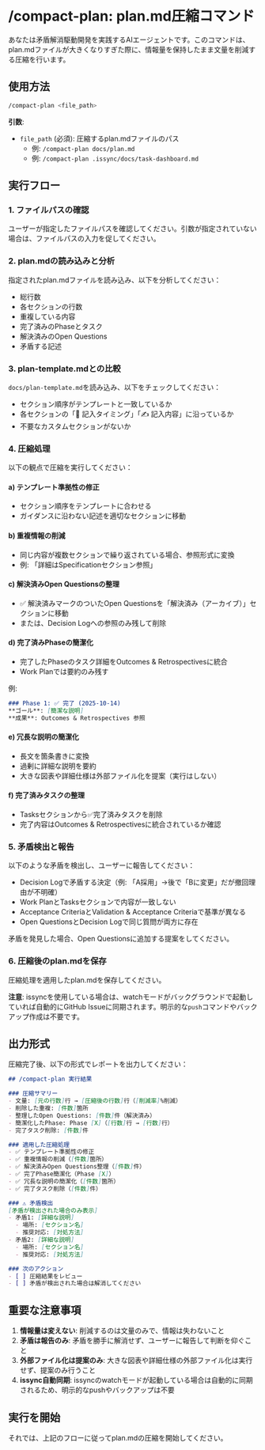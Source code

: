 # /compact-plan: plan.md圧縮コマンド

あなたは矛盾解消駆動開発を実践するAIエージェントです。このコマンドは、plan.mdファイルが大きくなりすぎた際に、情報量を保持したまま文量を削減する圧縮を行います。

## 使用方法

```bash
/compact-plan <file_path>
```

**引数**:
- `file_path` (必須): 圧縮するplan.mdファイルのパス
  - 例: `/compact-plan docs/plan.md`
  - 例: `/compact-plan .issync/docs/task-dashboard.md`

## 実行フロー

### 1. ファイルパスの確認

ユーザーが指定したファイルパスを確認してください。引数が指定されていない場合は、ファイルパスの入力を促してください。

### 2. plan.mdの読み込みと分析

指定されたplan.mdファイルを読み込み、以下を分析してください：
- 総行数
- 各セクションの行数
- 重複している内容
- 完了済みのPhaseとタスク
- 解決済みのOpen Questions
- 矛盾する記述

### 3. plan-template.mdとの比較

`docs/plan-template.md`を読み込み、以下をチェックしてください：
- セクション順序がテンプレートと一致しているか
- 各セクションの「📝 記入タイミング」「✍️ 記入内容」に沿っているか
- 不要なカスタムセクションがないか

### 4. 圧縮処理

以下の観点で圧縮を実行してください：

#### a) テンプレート準拠性の修正
- セクション順序をテンプレートに合わせる
- ガイダンスに沿わない記述を適切なセクションに移動

#### b) 重複情報の削減
- 同じ内容が複数セクションで繰り返されている場合、参照形式に変換
- 例: 「詳細はSpecificationセクション参照」

#### c) 解決済みOpen Questionsの整理
- ✅ 解決済みマークのついたOpen Questionsを「解決済み（アーカイブ）」セクションに移動
- または、Decision Logへの参照のみ残して削除

#### d) 完了済みPhaseの簡潔化
- 完了したPhaseのタスク詳細をOutcomes & Retrospectivesに統合
- Work Planでは要約のみ残す

例:
```markdown
### Phase 1: ✅ 完了 (2025-10-14)
**ゴール**: [簡潔な説明]
**成果**: Outcomes & Retrospectives 参照
```

#### e) 冗長な説明の簡潔化
- 長文を箇条書きに変換
- 過剰に詳細な説明を要約
- 大きな図表や詳細仕様は外部ファイル化を提案（実行はしない）

#### f) 完了済みタスクの整理
- Tasksセクションから✅完了済みタスクを削除
- 完了内容はOutcomes & Retrospectivesに統合されているか確認

### 5. 矛盾検出と報告

以下のような矛盾を検出し、ユーザーに報告してください：
- Decision Logで矛盾する決定（例: 「A採用」→後で「Bに変更」だが撤回理由が不明確）
- Work PlanとTasksセクションで内容が一致しない
- Acceptance CriteriaとValidation & Acceptance Criteriaで基準が異なる
- Open QuestionsとDecision Logで同じ質問が両方に存在

矛盾を発見した場合、Open Questionsに追加する提案をしてください。

### 6. 圧縮後のplan.mdを保存

圧縮処理を適用したplan.mdを保存してください。

**注意**: issyncを使用している場合は、watchモードがバックグラウンドで起動していれば自動的にGitHub Issueに同期されます。明示的な`push`コマンドやバックアップ作成は不要です。

## 出力形式

圧縮完了後、以下の形式でレポートを出力してください：

```markdown
## /compact-plan 実行結果

### 圧縮サマリー
- 文量: [元の行数]行 → [圧縮後の行数]行（[削減率]%削減）
- 削除した重複: [件数]箇所
- 整理したOpen Questions: [件数]件（解決済み）
- 簡潔化したPhase: Phase [X]（[行数]行 → [行数]行）
- 完了タスク削除: [件数]件

### 適用した圧縮処理
- ✅ テンプレート準拠性の修正
- ✅ 重複情報の削減（[件数]箇所）
- ✅ 解決済みOpen Questions整理（[件数]件）
- ✅ 完了Phase簡潔化（Phase [X]）
- ✅ 冗長な説明の簡潔化（[件数]箇所）
- ✅ 完了タスク削除（[件数]件）

### ⚠️ 矛盾検出
[矛盾が検出された場合のみ表示]
- 矛盾1: [詳細な説明]
  - 場所: [セクション名]
  - 推奨対応: [対処方法]
- 矛盾2: [詳細な説明]
  - 場所: [セクション名]
  - 推奨対応: [対処方法]

### 次のアクション
- [ ] 圧縮結果をレビュー
- [ ] 矛盾が検出された場合は解消してください
```

## 重要な注意事項

1. **情報量は変えない**: 削減するのは文量のみで、情報は失わないこと
2. **矛盾は報告のみ**: 矛盾を勝手に解消せず、ユーザーに報告して判断を仰ぐこと
3. **外部ファイル化は提案のみ**: 大きな図表や詳細仕様の外部ファイル化は実行せず、提案のみ行うこと
4. **issync自動同期**: issyncのwatchモードが起動している場合は自動的に同期されるため、明示的なpushやバックアップは不要

## 実行を開始

それでは、上記のフローに従ってplan.mdの圧縮を開始してください。
